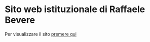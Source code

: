 # Sito web istituzionale di Raffaele Bevere
Per visualizzare il sito [premere qui](https://raffa2044.github.io)
